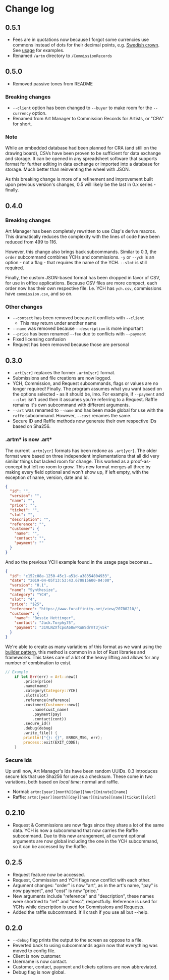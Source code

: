 # Change log

## 0.5.1

- Fees are in quotations now because I forgot some currencies use commons instead of dots for their decimal points, e.g. [Swedish crown](https://en.wikipedia.org/wiki/Swedish_krona). See [usage](Usage.md) for examples.
- Renamed ``/artm`` directory to ``/CommissionRecords``

## 0.5.0

- Removed passive tones from README

### Breaking changes

- ``--client`` option has been changed to ``--buyer`` to make room for the ``--currency`` option.
- Renamed from Art Manager to Commission Records for Artists, or "CRA" for short.

### Note

While an embedded database had been planned for CRA (and still on the drawing board), CSVs have been proven to be sufficient for data exchange and storage. It can be opened in any spreadsheet software that supports format for further editing in data exchange or imported into a database for storage. Much better than reinventing the wheel with JSON.

As this breaking change is more of a refinement and improvement built upon previous version's changes, 0.5 will likely be the last in 0.x series - finally.

## 0.4.0

### Breaking changes

Art Manager has been completely rewritten to use Clap's derive macros. This dramatically reduces the complexity with the lines of code have been reduced from 499 to 116.

However, this change also brings back subcommands. Similar to 0.3, the ``order`` subcommand combines YCHs and commissions. ``-y`` or ``--ych`` is an option - not a flag - that requires the name of the YCH. ``--slot`` is still required.

Finally, the custom JSON-based format has been dropped in favor of CSV, for use in office applications. Because CSV files are more compact, each order now has their own respective file. I.e. YCH has ``ych.csv``, commissions have ``commission.csv``, and so on.

### Other changes

- ``--contact`` has been removed because it conflicts with ``--client``
    - This may return under another name
- ``--name`` was removed because ``--description`` is more important 
- ``--price`` has been renamed ``--fee`` due to conflicts with ``--payment``
- Fixed licensing confusion
- Request has been removed because those are personal

## 0.3.0

- ``.art[ycr]`` replaces the former ``.artm[ycr]`` format.
- Submissions and file creations are now logged.
- YCH, Commission, and Request subcommands, flags or values are no longer required! Finally. The program assumes what you want based on the options selected - as it should be, imo. For example, if ``--payment`` and ``--slot`` isn't used then it assumes you're referring to a Request. Raffle remains it's own subcommand with different arguments.
- ``--art`` was renamed to ``--name`` and has been made global for use with the ``raffe`` subcommand. However, ``--cust`` renames the same.
- Secure ID and Raffle methods now generate their own respective IDs based on Sha256.


### .artm* is now .art*

The current ``.artm[ycr]`` formats has been redone as ``.art[ycr]``. The older format were based on three independent implementations that all did very similar things but lacked room for change. This worked as a proof-as-concept but left no room to grow. This new format merges all three by making every field optional and won't show up, if left empty, with the exception of name, version, date and Id.

```json
{
  "id": "",
  "version": "",
  "name": "",
  "price": "",
  "ticket": "",
  "slot": "",
  "description": "",
  "reference": "",
  "customer": {
    "name": "",
    "contact": "",
    "payment": ""
  }
}
```
And so the previous YCH example found in the usage page becomes...
```json
{
  "id": "c152c08a-1250-45c1-a51d-a38354804933",
  "date": "2019-04-05T13:53:43.670815600-04:00",
  "version": "0.1",
  "name": "Synthesize",
  "category": "YCH",
  "slot": "4",
  "price": "$25",
  "reference": "https://www.furaffinity.net/view/20700210/",
  "customer": {
    "name": "Bessie Hettinger",
    "contact": "Jack.Torphy75",
    "payment": "31VLNZXfcpoA68wPRuWSdrmT3jv5k"
  }
}
```
We're able to create as many variations of this format as we want using the [builder pattern](https://en.wikipedia.org/wiki/Builder_pattern), this method is common in a lot of Rust libraries and frameworks. This takes care of a lot of the heavy lifting and allows for any number of combination to exist.

```rust
// Example
    if let Err(err) = Art::new()
        .price(price)
        .name(name)
        .category(Category::YCH)
        .slot(slot)
        .reference(reference)
        .customer(Customer::new()
            .name(cust_name)
            .payment(pay)
            .contact(cont))
        .secure_id()
        .debug(debug)
        .write_file() {
        println!("{}: {}", ERROR_MSG, err);
        process::exit(EXIT_CODE);
    }
```

### Secure Ids

Up until now, Art Manager's Ids have been random UUIDs. 0.3 introduces secure Ids that use Sha256 for use as a checksum. These come in two variations, both based on *local time*: normal and raffle.

- Normal: ``artm:[year][month][day][hour][minute][name]``
- Raffle: ``artm:[year][month][day][hour][minute][name][ticket][slot]``

## 0.2.10

- Request & Commissions are now flags since they share a lot of the same data. YCH is now a subcommand that now carries the Raffle subcommand. Due to this new arrangement, all current optional arguments are now global including the one in the YCH subcommand, so it can be accessed by the Raffle.

## 0.2.5

- Request feature now be accessed.
- Request, Commission and YCH flags now conflict with each other.
- Argument changes: "order" is now "art", as in the art's name, "pay" is now payment", and "cost" is now "price."
- New arguments include "reference" and "description", these names were shortned to "ref" and "desc", respectfully. Reference is used for YCHs while description is used for Commissions and Requests.
- Added the raffle subcommand. It'll crash if you use all but --help.

## 0.2.0

- ``--debug`` flag prints the output to the screen as oppose to a file.
- Reverted back to using subcommands again now that everything was moved to config file.
- Client is now customer.
- Username is now contact.
- Customer, contact, payment and tickets options are now abbreviated.
- Debug flag is now global.